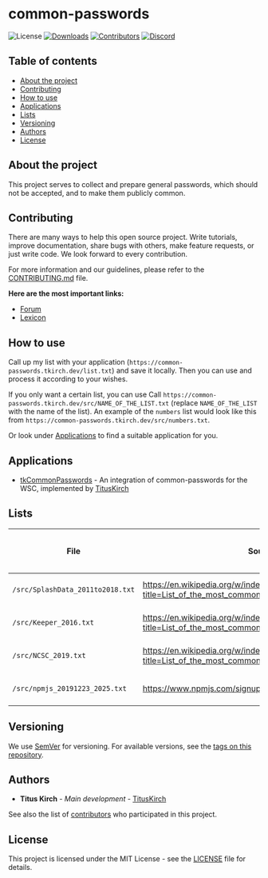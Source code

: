 # common-passwords
<p align="center>
    <a href="https://github.com/TitusKirch/common-passwords/blob/master/LICENSE"><img src="https://img.shields.io/github/license/TitusKirch/common-passwords?label=License&labelColor=30363D&color=2FBF50" alt="License"></a>
    <a href="https://github.com/TitusKirch/common-passwords/releases"><img src="https://img.shields.io/github/downloads/TitusKirch/common-passwords/total?label=Downloads&labelColor=30363D&color=2FBF50" alt="Downloads"></a>
    <a href="https://github.com/TitusKirch/common-passwords/graphs/contributors"><img src="https://img.shields.io/github/contributors/TitusKirch/common-passwords?label=Contributors&labelColor=30363D&color=2FBF50" alt="Contributors"></a>
    <a href="https://discord.tkirch.dev"><img src="https://img.shields.io/discord/576562577769889805?label=Discord&labelColor=30363D&color=2FBF50&logoColor=959DA5&logo=Discord" alt="Discord"></a>
</p>

## Table of contents

* [About the project](#about-the-project)
* [Contributing](#contributing)
* [How to use](#how-to-use)
* [Applications](#Applications)
* [Lists](#lists)
* [Versioning](#versioning)
* [Authors](#authors)
* [License](#license)

## About the project

This project serves to collect and prepare general passwords, which should not be accepted, and to make them publicly common.

## Contributing

There are many ways to help this open source project. Write tutorials, improve documentation, share bugs with others, make feature requests, or just write code. We look forward to every contribution.

For more information and our guidelines, please refer to the [CONTRIBUTING.md](CONTRIBUTING.md) file.

**Here are the most important links:**
* [Forum](https://tkirch.dev/forum/board/24-common-passwords/)
* [Lexicon](https://tkirch.dev/lexicon/lexicon/29-common-passwords/)

## How to use

Call up my list with your application (`https://common-passwords.tkirch.dev/list.txt`) and save it locally. Then you can use and process it according to your wishes.

If you only want a certain list, you can use 
Call `https://common-passwords.tkirch.dev/src/NAME_OF_THE_LIST.txt` (replace `NAME_OF_THE_LIST` with the name of the list). An example of the `numbers` list would look like this from `https://common-passwords.tkirch.dev/src/numbers.txt`.

Or look under [Applications](#Applications) to find a suitable application for you.

## Applications

* [tkCommonPasswords](https://tkirch.dev/filebase/file/15-tkcommonpasswords/) - An integration of common-passwords for the WSC, implemented by [TitusKirch](https://github.com/TitusKirch)


## Lists

| File | Source | Source from | Number of passwords (not unique) |
| --- | --- | --- | --- |
| `/src/SplashData_2011to2018.txt` | https://en.wikipedia.org/w/index.php?title=List_of_the_most_common_passwords&oldid=929617229 | 2019-12-23 20:02 | 200
| `/src/Keeper_2016.txt` | https://en.wikipedia.org/w/index.php?title=List_of_the_most_common_passwords&oldid=929617229 | 2019-12-23 20:02 | 25
| `/src/NCSC_2019.txt` | https://en.wikipedia.org/w/index.php?title=List_of_the_most_common_passwords&oldid=929617229 | 2019-12-23 20:02 | 20
| `/src/npmjs_20191223_2025.txt` | https://www.npmjs.com/signup/common-passwords | 2019-12-23 20:25 | 6.164

## Versioning

We use [SemVer](http://semver.org/) for versioning. For available versions, see the [tags on this repository](https://github.com/TitusKirch/common-passwords/tags). 

## Authors

* **Titus Kirch** - *Main development* - [TitusKirch](https://github.com/TitusKirch)

See also the list of [contributors](https://github.com/TitusKirch/common-passwords/graphs/contributors) who participated in this project.

## License

This project is licensed under the MIT License - see the [LICENSE](LICENSE) file for details.

